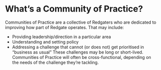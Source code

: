 # What’s a Community of Practice?
Communities of Practice are a collective of Redgaters who are dedicated to improving how part of Redgate operates.
That may include:
* Providing leadership/direction in a particular area
* Understanding and setting policy
* Addressing a challenge that cannot (or does not) get prioritised in “business as usual”
These challenges may be long or short-lived.
Communities of Practice will often be cross-functional, depending on the needs of the challenge they’re tackling.
